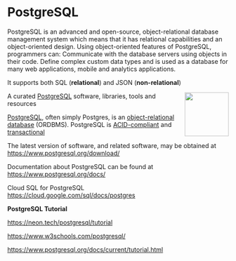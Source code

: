 PostgreSQL 
=====================================
PostgreSQL is an advanced and open-source, object-relational database management system
which means that it has relational capabilities and an object-oriented design. 
Using object-oriented features of PostgreSQL, programmers can: Communicate with the database servers using objects in their code. 
Define complex custom data types and is used as a database for many web applications, mobile and analytics applications. 

It supports both SQL (**relational**) and JSON (**non-relational**)

[<img src="https://wiki.postgresql.org/images/a/a4/PostgreSQL_logo.3colors.svg" align="right"  width="100">](https://www.postgresql.org/)

A curated [PostgreSQL](https://www.postgresql.org/) software, libraries, tools and resources 

[PostgreSQL](https://en.wikipedia.org/wiki/PostgreSQL), often simply Postgres, is an [object-relational database](https://en.wikipedia.org/wiki/Object-relational_database) (ORDBMS). PostgreSQL is [ACID-compliant](https://en.wikipedia.org/wiki/ACID) and [transactional](https://en.wikipedia.org/wiki/Transaction_processing) 

The latest version of software, and related software, may be
obtained at <https://www.postgresql.org/download/>  

Documentation about PostgreSQL can be found at  
https://www.postgresql.org/docs/  

Cloud SQL for PostgreSQL  
https://cloud.google.com/sql/docs/postgres

**PostgreSQL Tutorial**

https://neon.tech/postgresql/tutorial

<https://www.w3schools.com/postgresql/>

https://www.postgresql.org/docs/current/tutorial.html



